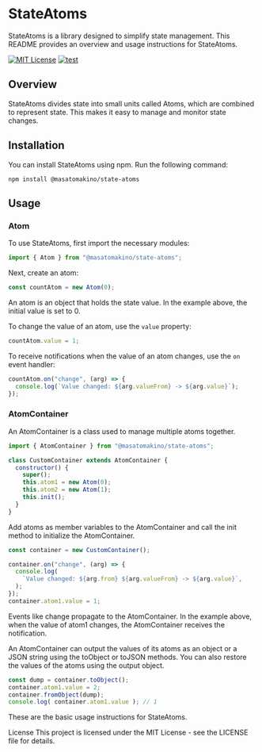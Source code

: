 # StateAtoms

StateAtoms is a library designed to simplify state management. This README provides an overview and usage instructions for StateAtoms.

[![MIT License](https://img.shields.io/badge/license-MIT-blue.svg?style=flat)](LICENSE)
[![test](https://github.com/MasatoMakino/StateAtoms/actions/workflows/ci.yml/badge.svg)](https://github.com/MasatoMakino/StateAtoms/actions/workflows/ci.yml)

## Overview

StateAtoms divides state into small units called Atoms, which are combined to represent state. This makes it easy to manage and monitor state changes.

## Installation

You can install StateAtoms using npm. Run the following command:

```
npm install @masatomakino/state-atoms
```

## Usage

### Atom

To use StateAtoms, first import the necessary modules:

```javascript
import { Atom } from "@masatomakino/state-atoms";
```

Next, create an atom:

```javascript
const countAtom = new Atom(0);
```

An atom is an object that holds the state value. In the example above, the initial value is set to 0.

To change the value of an atom, use the `value` property:

```javascript
countAtom.value = 1;
```

To receive notifications when the value of an atom changes, use the `on` event handler:

```javascript
countAtom.on("change", (arg) => {
  console.log(`Value changed: ${arg.valueFrom} -> ${arg.value}`);
});
```

### AtomContainer

An AtomContainer is a class used to manage multiple atoms together.

```javascript
import { AtomContainer } from "@masatomakino/state-atoms";

class CustomContainer extends AtomContainer {
  constructor() {
    super();
    this.atom1 = new Atom(0);
    this.atom2 = new Atom(1);
    this.init();
  }
}
```

Add atoms as member variables to the AtomContainer and call the init method to initialize the AtomContainer.

```javascript
const container = new CustomContainer();

container.on("change", (arg) => {
  console.log(
    `Value changed: ${arg.from} ${arg.valueFrom} -> ${arg.value}`,
  );
});
container.atom1.value = 1;
```

Events like change propagate to the AtomContainer. In the example above, when the value of atom1 changes, the AtomContainer receives the notification.

An AtomContainer can output the values of its atoms as an object or a JSON string using the toObject or toJSON methods. You can also restore the values of the atoms using the output object.

```javascript
const dump = container.toObject();
container.atom1.value = 2;
container.fromObject(dump);
console.log( container.atom1.value ); // 1
```

These are the basic usage instructions for StateAtoms.

License
This project is licensed under the MIT License - see the LICENSE file for details.